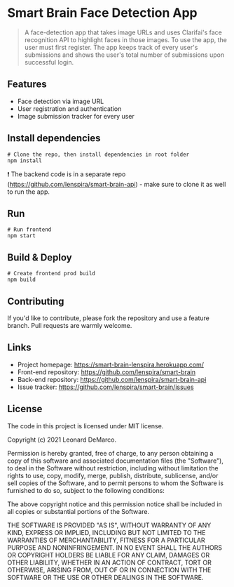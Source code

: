 # Smart Brain Face Detection App
> A face-detection app that takes image URLs and uses Clarifai's face recognition API to highlight faces in those images. To use the app, the user must first register. The app keeps track of every user's submissions and shows the user's total number of submissions upon successful login.

## Features
* Face detection via image URL
* User registration and authentication
* Image submission tracker for every user

## Install dependencies
```
# Clone the repo, then install dependencies in root folder
npm install
```

:exclamation: The backend code is in a separate repo (https://github.com/lenspira/smart-brain-api) - make sure to clone it as well to run the app.

## Run
```
# Run frontend
npm start
```

## Build & Deploy
```
# Create frontend prod build
npm build
```

## Contributing
If you'd like to contribute, please fork the repository and use a feature branch. Pull requests are warmly welcome.

## Links
* Project homepage: https://smart-brain-lenspira.herokuapp.com/
* Front-end repository: https://github.com/lenspira/smart-brain
* Back-end repository: https://github.com/lenspira/smart-brain-api
* Issue tracker: https://github.com/lenspira/smart-brain/issues

## License
The code in this project is licensed under MIT license.

Copyright (c) 2021 Leonard DeMarco.

Permission is hereby granted, free of charge, to any person obtaining a copy of this software and associated documentation files (the "Software"), to deal in the Software without restriction, including without limitation the rights to use, copy, modify, merge, publish, distribute, sublicense, and/or sell copies of the Software, and to permit persons to whom the Software is furnished to do so, subject to the following conditions:

The above copyright notice and this permission notice shall be included in all copies or substantial portions of the Software.

THE SOFTWARE IS PROVIDED "AS IS", WITHOUT WARRANTY OF ANY KIND, EXPRESS OR IMPLIED, INCLUDING BUT NOT LIMITED TO THE WARRANTIES OF MERCHANTABILITY, FITNESS FOR A PARTICULAR PURPOSE AND NONINFRINGEMENT. IN NO EVENT SHALL THE AUTHORS OR COPYRIGHT HOLDERS BE LIABLE FOR ANY CLAIM, DAMAGES OR OTHER LIABILITY, WHETHER IN AN ACTION OF CONTRACT, TORT OR OTHERWISE, ARISING FROM, OUT OF OR IN CONNECTION WITH THE SOFTWARE OR THE USE OR OTHER DEALINGS IN THE SOFTWARE.
